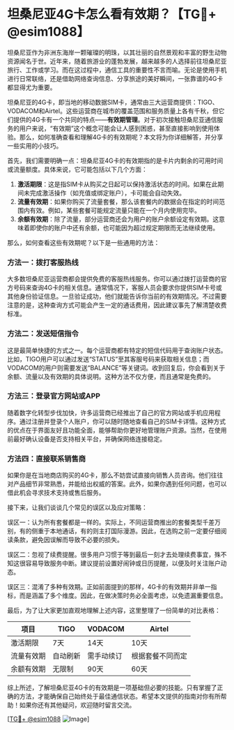 # 坦桑尼亚4G卡怎么看有效期？【TG💪+ @esim1088】

坦桑尼亚作为非洲东海岸一颗璀璨的明珠，以其壮丽的自然景观和丰富的野生动物资源闻名于世。近年来，随着旅游业的蓬勃发展，越来越多的人选择前往坦桑尼亚旅行、工作或学习。而在这过程中，通信工具的重要性不言而喻。无论是使用手机进行日常联络，还是借助网络查询信息、分享旅途的美好瞬间，一张靠谱的4G卡都显得尤为重要。

坦桑尼亚的4G卡，即当地的移动数据SIM卡，通常由三大运营商提供：TIGO、VODACOM和Airtel。这些运营商在城市的覆盖范围和服务质量上各有千秋，但它们提供的4G卡有一个共同的特点——**有效期管理**。对于初次接触坦桑尼亚通信服务的用户来说，“有效期”这个概念可能会让人感到困惑，甚至直接影响到使用体验。那么，如何准确查看和理解4G卡的有效期呢？本文将为你详细解答，并分享一些实用的小技巧。

首先，我们需要明确一点：坦桑尼亚4G卡的有效期指的是卡片内剩余的可用时间或流量额度。具体来说，它可能包括以下几个方面：

1. **激活期限**：这是指SIM卡从购买之日起可以保持激活状态的时间。如果在此期间未完成激活操作（如充值或绑定账户），卡可能会自动失效。
2. **流量有效期**：如果你购买了流量套餐，那么该套餐内的数据会在指定的时间范围内有效。例如，某些套餐可能规定流量只能在一个月内使用完毕。
3. **余额有效期**：除了流量，部分运营商还会为用户的账户余额设定有效期。这意味着即使你的账户中还有余额，也可能因为超过规定期限而无法继续使用。

那么，如何查看这些有效期呢？以下是一些通用的方法：

### 方法一：拨打客服热线

大多数坦桑尼亚运营商都会提供免费的客服热线服务。你可以通过拨打运营商的官方号码来查询4G卡的相关信息。通常情况下，客服人员会要求你提供SIM卡号或其他身份验证信息。一旦验证成功，他们就能告诉你当前的有效期情况。不过需要注意的是，这种查询方式可能会产生一定的通话费用，因此建议事先了解清楚收费标准。

### 方法二：发送短信指令

这是最简单快捷的方式之一。每个运营商都有特定的短信代码用于查询账户状态。比如，TIGO用户可以通过发送“STATUS”至其客服号码来获取相关信息；而VODACOM的用户则需要发送“BALANCE”等关键词。收到回复后，你会看到关于余额、流量以及有效期的具体说明。这种方法不仅方便，而且通常是免费的。

### 方法三：登录官方网站或APP

随着数字化转型步伐加快，许多运营商已经推出了自己的官方网站或手机应用程序。通过注册并登录个人账户，你可以随时随地查看自己的SIM卡详情。这种方式的优点在于界面友好且功能全面，能够帮助你更好地管理账户资源。当然，在使用前最好确认设备是否支持相关平台，并确保网络连接稳定。

### 方法四：直接联系销售商

如果你是在当地商店购买的4G卡，那么不妨尝试直接向销售人员咨询。他们往往对产品细节非常熟悉，并能给出权威的答案。此外，如果你遇到任何问题，也可以借此机会寻求技术支持或售后服务。

接下来，让我们谈谈几个常见的误区以及应对策略：

误区一：认为所有套餐都是一样的。实际上，不同运营商推出的套餐类型千差万别，有的侧重于本地通话，有的则主打国际漫游。因此，在选购之前一定要仔细阅读条款，避免因误解而导致不必要的损失。

误区二：忽视了续费提醒。很多用户习惯于等到最后一刻才去处理续费事宜，殊不知这很容易导致服务中断。建议提前设置好闹钟或日历提醒，以便及时关注账户动态。

误区三：混淆了多种有效期。正如前面提到的那样，4G卡的有效期并非单一指标，而是涵盖了多个维度。因此，在做决策时务必全面考虑，以免遗漏重要信息。

最后，为了让大家更加直观地理解上述内容，这里整理了一份简单的对比表格：

| 项目         | TIGO                          | VODACOM                       | Airtel                        |
|--------------|-------------------------------|-------------------------------|-------------------------------|
| 激活期限     | 7天                          | 14天                         | 10天                         |
| 流量有效期   | 自动刷新                     | 需手动续订                   | 根据套餐不同而定             |
| 余额有效期   | 无限制                       | 90天                         | 60天                         |

综上所述，了解坦桑尼亚4G卡的有效期是一项基础但必要的技能。只有掌握了正确的方法，才能确保自己始终处于最佳通信状态。希望本文提供的指南对你有所帮助！如果你还有其他疑问，欢迎随时留言交流。

[[TG💪+ @esim1088](https://t.me/s/esim1088) ![Image](https://i.postimg.cc/4NQfJmqS/Snipaste-2025-05-13-00-14-12.png)]